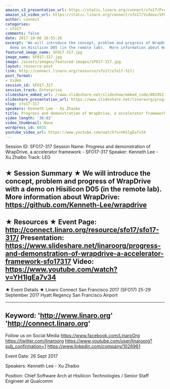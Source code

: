 ```yaml
---
amazon_s3_presentation_url: https://static.linaro.org/connect/sfo17/Presentations/SFO17-317%20WrapDrive%20-%20A%20Common%20User%20Space%20Accelerator%20Framework%20-%20v0.7.pdf
amazon_s3_video_url: https://static.linaro.org/connect/sfo17/Videos/SFO17-317%20Progress%20and%20demonstration%20of%20WrapDrive%2C%20an%20accelerator%20framework.mp4
author: connect
categories:
- sfo17
comments: false
date: 2017-10-06 16:55:26
excerpt: 'We will introduce the concept, problem and progress of WrapDrive with a
  demo on Hisilicon D05 (in the remote lab).  More information about WrapDrive: https://github.com/Kenneth-Lee/wrapdrive'
featured_image_name: SFO17-317.jpg
image_name: SFO17-317.jpg
image: /assets/images/featured-images/SFO17-317.jpg
layout: resource-post
link: http://connect.linaro.org/resource/sfo17/sfo17-317/
post_format:
- Video
session_id: SFO17-317
session_track: Enterprise
slideshare_embed_url: //www.slideshare.net/slideshow/embed_code/80195217
slideshare_presentation_url: https://www.slideshare.net/linaroorg/progress-and-demonstration-of-wrapdrive-a-accelerator-framework-sfo17317
slug: sfo17-317
speakers: Kenneth Lee - Xu Zhaibo
title: Progress and demonstration of WrapDrive, a accelerator framework - SFO17-317
video_length: '36:02'
video_thumbnail: None
wordpress_id: 6035
youtube_video_url: https://www.youtube.com/watch?v=YH1lgEa7v34
---
```


Session ID: SFO17-317
Session Name: Progress and demonstration of WrapDrive, a accelerator framework - SFO17-317
Speaker: Kenneth Lee - Xu Zhaibo
Track: LEG


★ Session Summary ★
We will introduce the concept, problem and progress of WrapDrive with a demo on Hisilicon D05 (in the remote lab).  More information about WrapDrive: https://github.com/Kenneth-Lee/wrapdrive
---------------------------------------------------
★ Resources ★
Event Page: http://connect.linaro.org/resource/sfo17/sfo17-317/
Presentation: https://www.slideshare.net/linaroorg/progress-and-demonstration-of-wrapdrive-a-accelerator-framework-sfo17317
Video: https://www.youtube.com/watch?v=YH1lgEa7v34
 ---------------------------------------------------

★ Event Details ★
Linaro Connect San Francisco 2017 (SFO17)
25-29 September 2017
Hyatt Regency San Francisco Airport

---------------------------------------------------
Keyword:
'http://www.linaro.org'
'http://connect.linaro.org'
---------------------------------------------------
Follow us on Social Media
https://www.facebook.com/LinaroOrg
https://twitter.com/linaroorg
https://www.youtube.com/user/linaroorg?sub_confirmation=1
https://www.linkedin.com/company/1026961

Event Date: 26 Sept 2017

Speakers: Kenneth Lee - Xu Zhaibo

Position: Chief Software Arch at Hisilicon Technologies /  Senior Staff Engineer at Qualcomm